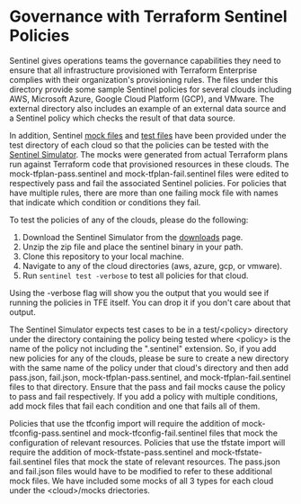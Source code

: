 # Governance with Terraform Sentinel Policies

Sentinel gives operations teams the governance capabilities they need to ensure that all infrastructure provisioned with Terraform Enterprise complies with their organization's provisioning rules. The files under this directory provide some sample Sentinel policies for several clouds including AWS, Microsoft Azure, Google Cloud Platform (GCP), and VMware. The external directory also includes an example of an external data source and a Sentinel policy which checks the result of that data source.

In addition, Sentinel [mock files](https://www.terraform.io/docs/enterprise/sentinel/mock.html) and [test files](https://docs.hashicorp.com/sentinel/commands/config#test-cases) have been provided under the test directory of each cloud so that the policies can be tested with the [Sentinel Simulator](https://docs.hashicorp.com/sentinel/commands). The mocks were generated from actual Terraform plans run against Terraform code that provisioned resources in these clouds. The mock-tfplan-pass.sentinel and mock-tfplan-fail.sentinel files were edited to respectively pass and fail the associated Sentinel policies. For policies that have multiple rules, there are more than one failing mock file with names that indicate which condition or conditions they fail.

To test the policies of any of the clouds, please do the following:
1. Download the Sentinel Simulator from the [downloads](https://docs.hashicorp.com/sentinel/downloads) page.
1. Unzip the zip file and place the sentinel binary in your path.
1. Clone this repository to your local machine.
1. Navigate to any of the cloud directories (aws, azure, gcp, or vmware).
1. Run `sentinel test -verbose` to test all policies for that cloud.

Using the -verbose flag will show you the output that you would see if running the policies in TFE itself. You can drop it if you don't care about that output.

The Sentinel Simulator expects test cases to be in a test/\<policy\> directory under the directory containing the policy being tested where \<policy\> is the name of the policy not including the ".sentinel" extension. So, if you add new policies for any of the clouds, please be sure to create a new directory with the same name of the policy under that cloud's directory and then add pass.json, fail.json, mock-tfplan-pass.sentinel, and mock-tfplan-fail.sentinel files to that directory. Ensure that the pass and fail mocks cause the policy to pass and fail respectively. If you add a policy with multiple conditions, add mock files that fail each condition and one that fails all of them.

Policies that use the tfconfig import will require the addition of mock-tfconfig-pass.sentinel and  mock-tfconfig-fail.sentinel files that mock the configuration of relevant resources. Policies that use the tfstate import will require the addition of mock-tfstate-pass.sentinel and mock-tfstate-fail.sentinel files that mock the state of relevant resources. The pass.json and fail.json files would have to be modified to refer to these additional mock files. We have included some mocks of all 3 types for each cloud under the \<cloud\>/mocks driectories.
